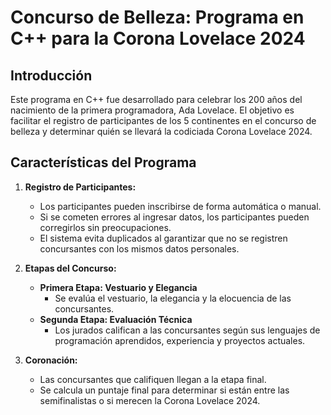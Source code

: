 # Concurso de Belleza: Programa en C++ para la Corona Lovelace 2024

## Introducción
Este programa en C++ fue desarrollado para celebrar los 200 años del nacimiento de la primera programadora, Ada Lovelace. El objetivo es facilitar el registro de participantes de los 5 continentes en el concurso de belleza y determinar quién se llevará la codiciada Corona Lovelace 2024.

## Características del Programa
1. **Registro de Participantes:**
   - Los participantes pueden inscribirse de forma automática o manual.
   - Si se cometen errores al ingresar datos, los participantes pueden corregirlos sin preocupaciones.
   - El sistema evita duplicados al garantizar que no se registren concursantes con los mismos datos personales.

2. **Etapas del Concurso:**
   - **Primera Etapa: Vestuario y Elegancia**
     - Se evalúa el vestuario, la elegancia y la elocuencia de las concursantes.
   - **Segunda Etapa: Evaluación Técnica**
     - Los jurados califican a las concursantes según sus lenguajes de programación aprendidos, experiencia y proyectos actuales.

3. **Coronación:**
   - Las concursantes que califiquen llegan a la etapa final.
   - Se calcula un puntaje final para determinar si están entre las semifinalistas o si merecen la Corona Lovelace 2024.

